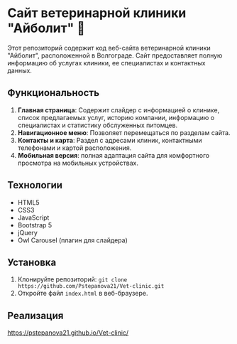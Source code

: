 # Сайт ветеринарной клиники "Айболит" 🐶   

Этот репозиторий содержит код веб-сайта ветеринарной клиники "Айболит", расположенной в Волгограде. Сайт предоставляет полную информацию об услугах клиники, ее специалистах и контактных данных.

## Функциональность

1. **Главная страница**: Содержит слайдер с информацией о клинике, список предлагаемых услуг, историю компании, информацию о специалистах и статистику обслуженных питомцев.
2. **Навигационное меню**: Позволяет перемещаться по разделам сайта.
3. **Контакты и карта**: Раздел с адресами клиник, контактными телефонами и картой расположения.
4. **Мобильная версия**: полная адаптация сайта для комфортного просмотра на мобильных устройствах.

## Технологии

- HTML5
- CSS3
- JavaScript
- Bootstrap 5
- jQuery
- Owl Carousel (плагин для слайдера)

## Установка

1. Клонируйте репозиторий: `git clone https://github.com/Pstepanova21/Vet-clinic.git`
2. Откройте файл `index.html` в веб-браузере.

## Реализация 

https://pstepanova21.github.io/Vet-clinic/
